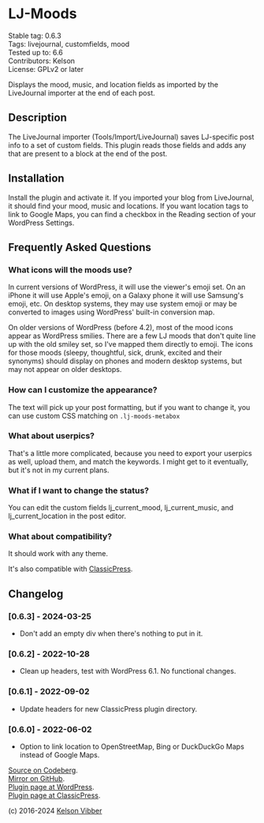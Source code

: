 # LJ-Moods

Stable tag: 0.6.3  
Tags: livejournal, customfields, mood  
Tested up to: 6.6  
Contributors: Kelson  
License: GPLv2 or later  

Displays the mood, music, and location fields as imported by the LiveJournal importer at the end of each post.

## Description

The LiveJournal importer (Tools/Import/LiveJournal) saves LJ-specific post info to a set of custom fields. This plugin reads those fields and adds any that are present to a block at the end of the post.

## Installation

Install the plugin and activate it. If you imported your blog from LiveJournal, it should find your mood, music and locations. If you want location tags to link to Google Maps, you can find a checkbox in the Reading section of your WordPress Settings.

## Frequently Asked Questions

### What icons will the moods use?

In current versions of WordPress, it will use the viewer's emoji set. On an iPhone it will use Apple's emoji, on a Galaxy phone it will use Samsung's emoji, etc. On desktop systems, they may use system emoji or may be converted to images using WordPress' built-in conversion map.

On older versions of WordPress (before 4.2), most of the mood icons appear as WordPress smilies. There are a few LJ moods that don't quite line up with the old smiley set, so I've mapped them directly to emoji. The icons for those moods (sleepy, thoughtful, sick, drunk, excited and their synonyms) should display on phones and modern desktop systems, but may not appear on older desktops.

### How can I customize the appearance?

The text will pick up your post formatting, but if you want to change it, you can use custom CSS matching on `.lj-moods-metabox`

### What about userpics?

That's a little more complicated, because you need to export your userpics as well, upload them, and match the keywords. I might get to it eventually, but it's not in my current plans.

### What if I want to change the status?

You can edit the custom fields lj_current_mood, lj_current_music, and lj_current_location in the post editor.

### What about compatibility?

It should work with any theme.

It's also compatible with [ClassicPress](https://www.classicpress.net/).

## Changelog

### [0.6.3] - 2024-03-25
* Don't add an empty div when there's nothing to put in it.

### [0.6.2] - 2022-10-28
* Clean up headers, test with WordPress 6.1. No functional changes.

### [0.6.1] - 2022-09-02
* Update headers for new ClassicPress plugin directory.

### [0.6.0] - 2022-06-02
* Option to link location to OpenStreetMap, Bing or DuckDuckGo Maps instead of Google Maps.

[Source on Codeberg](https://codeberg.org/kvibber/lj-moods).  
[Mirror on GitHub](https://github.com/kvibber/lj-moods).  
[Plugin page at WordPress](https://wordpress.org/plugins/lj-moods/).  
[Plugin page at ClassicPress](https://directory.classicpress.net/plugins/lj-moods).

(c) 2016-2024 [Kelson Vibber](https://kvibber.com/)
